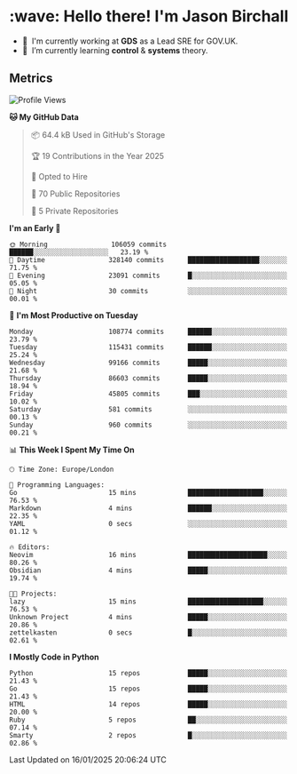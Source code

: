 <h1 align="left" id="jason-title">:wave: Hello there! I'm Jason Birchall</h1>

- :office: &nbsp;I'm currently working at **GDS** as a Lead SRE for GOV.UK.
- :seedling: &nbsp;I’m currently learning **control** & **systems** theory.

<h2>Metrics</h2>

<!--START_SECTION:waka-->
![Profile Views](http://img.shields.io/badge/Profile%20Views-1-blue)

**🐱 My GitHub Data** 

> 📦 64.4 kB Used in GitHub's Storage 
 > 
> 🏆 19 Contributions in the Year 2025
 > 
> 💼 Opted to Hire
 > 
> 📜 70 Public Repositories 
 > 
> 🔑 5 Private Repositories 
 > 
**I'm an Early 🐤** 

```text
🌞 Morning                106059 commits      ██████░░░░░░░░░░░░░░░░░░░   23.19 % 
🌆 Daytime                328140 commits      ██████████████████░░░░░░░   71.75 % 
🌃 Evening                23091 commits       █░░░░░░░░░░░░░░░░░░░░░░░░   05.05 % 
🌙 Night                  30 commits          ░░░░░░░░░░░░░░░░░░░░░░░░░   00.01 % 
```
📅 **I'm Most Productive on Tuesday** 

```text
Monday                   108774 commits      ██████░░░░░░░░░░░░░░░░░░░   23.79 % 
Tuesday                  115431 commits      ██████░░░░░░░░░░░░░░░░░░░   25.24 % 
Wednesday                99166 commits       █████░░░░░░░░░░░░░░░░░░░░   21.68 % 
Thursday                 86603 commits       █████░░░░░░░░░░░░░░░░░░░░   18.94 % 
Friday                   45805 commits       ███░░░░░░░░░░░░░░░░░░░░░░   10.02 % 
Saturday                 581 commits         ░░░░░░░░░░░░░░░░░░░░░░░░░   00.13 % 
Sunday                   960 commits         ░░░░░░░░░░░░░░░░░░░░░░░░░   00.21 % 
```


📊 **This Week I Spent My Time On** 

```text
🕑︎ Time Zone: Europe/London

💬 Programming Languages: 
Go                       15 mins             ███████████████████░░░░░░   76.53 % 
Markdown                 4 mins              ██████░░░░░░░░░░░░░░░░░░░   22.35 % 
YAML                     0 secs              ░░░░░░░░░░░░░░░░░░░░░░░░░   01.12 % 

🔥 Editors: 
Neovim                   16 mins             ████████████████████░░░░░   80.26 % 
Obsidian                 4 mins              █████░░░░░░░░░░░░░░░░░░░░   19.74 % 

🐱‍💻 Projects: 
lazy                     15 mins             ███████████████████░░░░░░   76.53 % 
Unknown Project          4 mins              █████░░░░░░░░░░░░░░░░░░░░   20.86 % 
zettelkasten             0 secs              █░░░░░░░░░░░░░░░░░░░░░░░░   02.61 % 
```

**I Mostly Code in Python** 

```text
Python                   15 repos            █████░░░░░░░░░░░░░░░░░░░░   21.43 % 
Go                       15 repos            █████░░░░░░░░░░░░░░░░░░░░   21.43 % 
HTML                     14 repos            █████░░░░░░░░░░░░░░░░░░░░   20.00 % 
Ruby                     5 repos             ██░░░░░░░░░░░░░░░░░░░░░░░   07.14 % 
Smarty                   2 repos             █░░░░░░░░░░░░░░░░░░░░░░░░   02.86 % 
```




 Last Updated on 16/01/2025 20:06:24 UTC
<!--END_SECTION:waka-->

<!-- links -->

[issues page]: https://github.com/jasonBirchall/jasonBirchall/issues "jasonBirchall/issues"

